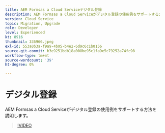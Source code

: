 ```yaml
---
title: AEM Formsas a Cloud Serviceデジタル登録
description: AEM Formsas a Cloud Serviceがデジタル登録の使用例をサポートする方法を説明します。
version: Cloud Service
topic: Migration, Upgrade
role: Developer
level: Experienced
kt: 8916
thumbnail: 336966.jpeg
exl-id: 553a0b3a-f9a9-4b05-b4e2-6d9c6c1b0156
source-git-commit: b3e9251bdb18a008be95c1fa9e5c79252a74fc98
workflow-type: tm+mt
source-wordcount: '39'
ht-degree: 0%

---
```


# デジタル登録

AEM Formsas a Cloud Serviceがデジタル登録の使用例をサポートする方法を説明します。

>[!VIDEO](https://video.tv.adobe.com/v/336966?quality=12&learn=on)
